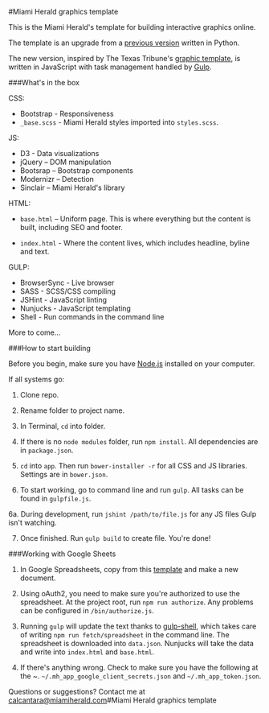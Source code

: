 #Miami Herald graphics template

This is the Miami Herald's template for building interactive graphics online.

The template is an upgrade from a [previous version](https://github.com/chrisalcantara/herald-app-template) written in Python.

The new version, inspired by The Texas Tribune's [graphic template](https://github.com/texastribune/newsapps-graphic-kit), is written in JavaScript with task management handled by [Gulp](http://gulpjs.com/).

###What's in the box

CSS:

+ Bootstrap - Responsiveness
+ `_base.scss` - Miami Herald styles imported into `styles.scss`.

JS:

+ D3 - Data visualizations
+ jQuery – DOM manipulation
+ Bootsrap – Bootstrap components
+ Modernizr – Detection
+ Sinclair – Miami Herald's library
	
HTML:

+ `base.html` – Uniform page. This is where everything but the content is built, including SEO and footer.

+ `index.html` - Where the content lives, which includes headline, byline and text.

GULP:

+ BrowserSync - Live browser
+ SASS - SCSS/CSS compiling
+ JSHint - JavaScript linting
+ Nunjucks - JavaScript templating
+ Shell - Run commands in the command line

More to come...

###How to start building

Before you begin, make sure you have [Node.js](https://nodejs.org/) installed on your computer.

If all systems go:

1. Clone repo.

2. Rename folder to project name.

3. In Terminal, `cd` into folder.

4. If there is no `node modules` folder, run `npm install`. All dependencies are in `package.json`.

5. `cd` into `app`. Then run `bower-installer -r` for all CSS and JS libraries. Settings are in `bower.json`.

6. To start working, go to command line and run `gulp`. All tasks can be found in `gulpfile.js`.

6a. During development, run `jshint /path/to/file.js` for any JS files Gulp isn't watching.

7. Once finished. Run `gulp build` to create file. You're done!

###Working with Google Sheets

1. In Google Spreadsheets, copy from this [template](https://docs.google.com/spreadsheets/d/1EB0Xq0mt_MkszaBHeSpIWGdlSnt0errmxo7pQqTdvCw/edit#gid=0) and make a new document.

2. Using oAuth2, you need to make sure you're authorized to use the spreadsheet. At the project root, run `npm run authorize`. Any problems can be configured in `/bin/authorize.js`.

3. Running `gulp` will update the text thanks to [gulp-shell](https://www.npmjs.com/package/gulp-shell), which takes care of writing `npm run fetch/spreadsheet` in the command line. The spreadsheet is downloaded into `data.json`. Nunjucks will take the data and write into `index.html` and `base.html`.

4. If there's anything wrong. Check to make sure you have the following at the ~. `~/.mh_app_google_client_secrets.json` and  `~/.mh_app_token.json`.

Questions or suggestions? Contact me at [calcantara@miamiherald.com](mailto:calcantara@miamiherald.com)#Miami Herald graphics template
